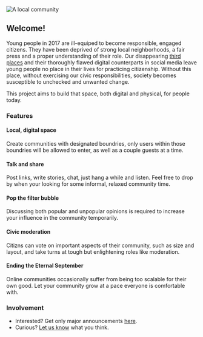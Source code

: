 
![A local community](http://www.visitphilly.com/resize/images/gold-standard-cafe-cedar-park-philadelphia-600-587x0.jpg)

## Welcome!

Young people in 2017 are ill-equiped to become responsible, engaged citizens. They have been deprived of strong local neighborhoods, a fair press and a proper understanding of their role. Our disappearing [third places](https://en.wikipedia.org/wiki/Third_place) and their thoroughly flawed digital counterparts in social media  leave young people no place in their lives for practicing citizenship. Without this place, without exercising our civic responsibilities, society becomes susceptible to unchecked and unwanted change. 

This project aims to build that space, both digital and physical, for people today. 

### Features

#### Local, digital space

Create communities with designated boundries, only users within those boundries will be allowed to enter, as well as a couple guests at a time. 

#### Talk and share

Post links, write stories, chat, just hang a while and listen. Feel free to drop by when your looking for some informal, relaxed community time. 

#### Pop the filter bubble

Discussing both popular and unpopular opinions is required to increase your influence in the community temporarily. 

#### Civic moderation

Citizns can vote on important aspects of their community, such as size and layout, and take turns at tough but enlightening roles like moderation. 

#### Ending the Eternal September

Online communities occasionally suffer from being too scalable for their own good. Let your community grow at a pace everyone is comfortable with.

### Involvement

- Interested? Get only major announcements [here](https://tinyletter.com/communitypub).
- Curious? [Let us know](https://seanclynch.typeform.com/to/FJflbb) what you think.


